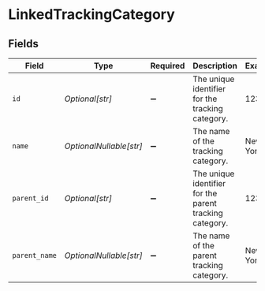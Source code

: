 # LinkedTrackingCategory


## Fields

| Field                                                   | Type                                                    | Required                                                | Description                                             | Example                                                 |
| ------------------------------------------------------- | ------------------------------------------------------- | ------------------------------------------------------- | ------------------------------------------------------- | ------------------------------------------------------- |
| `id`                                                    | *Optional[str]*                                         | :heavy_minus_sign:                                      | The unique identifier for the tracking category.        | 123456                                                  |
| `name`                                                  | *OptionalNullable[str]*                                 | :heavy_minus_sign:                                      | The name of the tracking category.                      | New York                                                |
| `parent_id`                                             | *Optional[str]*                                         | :heavy_minus_sign:                                      | The unique identifier for the parent tracking category. | 123456                                                  |
| `parent_name`                                           | *OptionalNullable[str]*                                 | :heavy_minus_sign:                                      | The name of the parent tracking category.               | New York                                                |